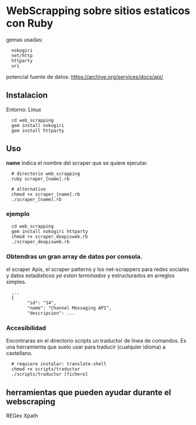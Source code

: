 # WebScrapping sobre sitios estaticos con Ruby
gemas usadas:
```
  nokogiri
  net/http
  httparty
  uri
```

potencial fuente de datos:
https://archive.org/services/docs/api/

## Instalacion
Entorno: Linux
```
  cd web_scrapping
  gem install nokogiri
  gem install httparty
```

## Uso
**name** indica el nombre del scraper que se quiere ejecutar.
```
  # directorio web_scrapping
  ruby scraper_[name].rb
  
  # alternativo
  chmod +x scraper_[name].rb
  ./scraper_[name].rb
```

### ejemplo
```
  cd web_scrapping
  gem install nokogiri httparty
  chmod +x scraper_deapisweb.rb
  ./scraper_deapisweb.rb
```
### Obtendras un gran array de datos por consola.
el scraper Apis, el scraper patterns y los net-scrappers para redes sociales y datos estadisticos *ya estan terminados* y estructurados en arreglos simples.

```
  ...
  {
        "id": "14",
        "name": "Channel Messaging API",
        "descripcion": ...
```
### Accesibilidad
Encontraras en el directorio scripts un traductor de linea de comandos. Es una herramienta que suelo usar para traducir (cualquier idioma) a castellano.
```
  # requiere instalar: translate-shell
  chmod +x scripts/traductor
  ./scripts/traductor [fichero]
```


## herramientas que pueden ayudar durante el webscraping
REGex
Xpath
